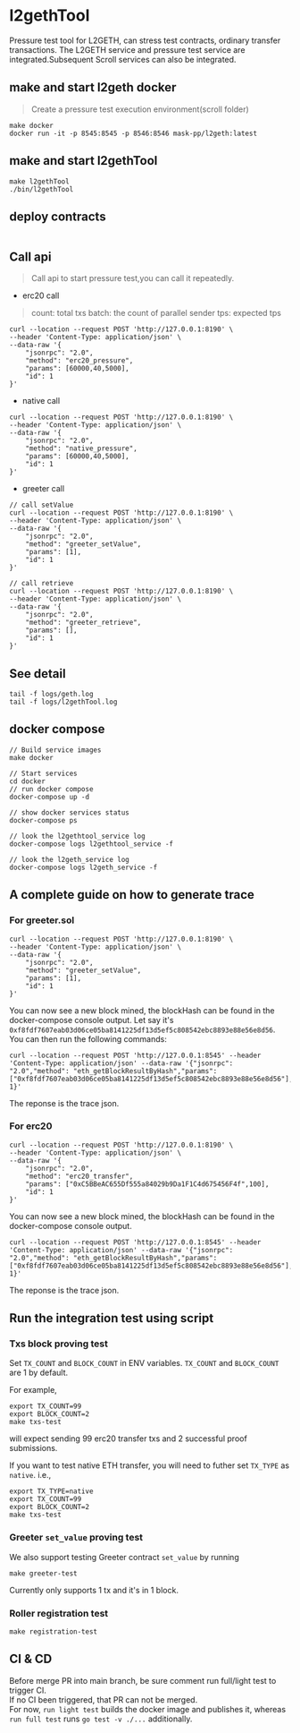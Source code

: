 # l2gethTool

Pressure test tool for L2GETH, can stress test contracts, ordinary transfer transactions. The L2GETH service and
pressure test service are integrated.Subsequent Scroll services can also be integrated.

## make and start l2geth docker

> Create a pressure test execution environment(scroll folder)

```
make docker
docker run -it -p 8545:8545 -p 8546:8546 mask-pp/l2geth:latest
```

## make and start l2gethTool

```
make l2gethTool
./bin/l2gethTool
```

## deploy contracts

```

```

## Call api

> Call api to start pressure test,you can call it repeatedly.

* erc20 call

> count: total txs
> batch: the count of parallel sender
> tps: expected tps

```
curl --location --request POST 'http://127.0.0.1:8190' \
--header 'Content-Type: application/json' \
--data-raw '{
    "jsonrpc": "2.0",
    "method": "erc20_pressure",
    "params": [60000,40,5000],
    "id": 1
}'
```

* native call

```
curl --location --request POST 'http://127.0.0.1:8190' \
--header 'Content-Type: application/json' \
--data-raw '{
    "jsonrpc": "2.0",
    "method": "native_pressure",
    "params": [60000,40,5000],
    "id": 1
}'
```

* greeter call

```
// call setValue
curl --location --request POST 'http://127.0.0.1:8190' \
--header 'Content-Type: application/json' \
--data-raw '{
    "jsonrpc": "2.0",
    "method": "greeter_setValue",
    "params": [1],
    "id": 1
}'

// call retrieve
curl --location --request POST 'http://127.0.0.1:8190' \
--header 'Content-Type: application/json' \
--data-raw '{
    "jsonrpc": "2.0",
    "method": "greeter_retrieve",
    "params": [],
    "id": 1
}'
```

## See detail

```
tail -f logs/geth.log
tail -f logs/l2gethTool.log
```

## docker compose

```
// Build service images
make docker

// Start services
cd docker
// run docker compose
docker-compose up -d

// show docker services status
docker-compose ps

// look the l2gethtool_service log
docker-compose logs l2gethtool_service -f

// look the l2geth_service log
docker-compose logs l2geth_service -f
```

## A complete guide on how to generate trace

### For greeter.sol

```
curl --location --request POST 'http://127.0.0.1:8190' \
--header 'Content-Type: application/json' \
--data-raw '{
    "jsonrpc": "2.0",
    "method": "greeter_setValue",
    "params": [1],
    "id": 1
}'
```

You can now see a new block mined, the blockHash can be found in the docker-compose console output. Let say
it's `0xf8fdf7607eab03d06ce05ba8141225df13d5ef5c808542ebc8893e88e56e8d56`. You can then run the following commands:

```
curl --location --request POST 'http://127.0.0.1:8545' --header 'Content-Type: application/json' --data-raw '{"jsonrpc": "2.0","method": "eth_getBlockResultByHash","params":["0xf8fdf7607eab03d06ce05ba8141225df13d5ef5c808542ebc8893e88e56e8d56"],"id": 1}'
```

The reponse is the trace json.

### For erc20

```
curl --location --request POST 'http://127.0.0.1:8190' \
--header 'Content-Type: application/json' \
--data-raw '{
    "jsonrpc": "2.0",
    "method": "erc20_transfer",
    "params": ["0xC5BBeAC655Df555a84029b9Da1F1C4d675456F4f",100],
    "id": 1
}'
```

You can now see a new block mined, the blockHash can be found in the docker-compose console output.

```
curl --location --request POST 'http://127.0.0.1:8545' --header 'Content-Type: application/json' --data-raw '{"jsonrpc": "2.0","method": "eth_getBlockResultByHash","params":["0xf8fdf7607eab03d06ce05ba8141225df13d5ef5c808542ebc8893e88e56e8d56"],"id": 1}'
```

The reponse is the trace json.

## Run the integration test using script

### Txs block proving test

Set `TX_COUNT` and `BLOCK_COUNT` in ENV variables. `TX_COUNT` and `BLOCK_COUNT` are 1 by default.

For example,

```
export TX_COUNT=99
export BLOCK_COUNT=2
make txs-test
```

will expect sending 99 erc20 transfer txs and 2 successful proof submissions.

If you want to test native ETH transfer, you will need to futher set `TX_TYPE` as `native`. i.e.,

```
export TX_TYPE=native
export TX_COUNT=99
export BLOCK_COUNT=2
make txs-test
```

### Greeter `set_value` proving test

We also support testing Greeter contract `set_value` by running

```
make greeter-test
```

Currently only supports 1 tx and it's in 1 block.

### Roller registration test

```
make registration-test
```

## CI & CD

Before merge PR into main branch, be sure comment run full/light test to trigger CI.  
If no CI been triggered, that PR can not be merged.  
For now, `run light test` builds the docker image and publishes it, whereas `run full test` runs `go test -v ./...`
additionally.
